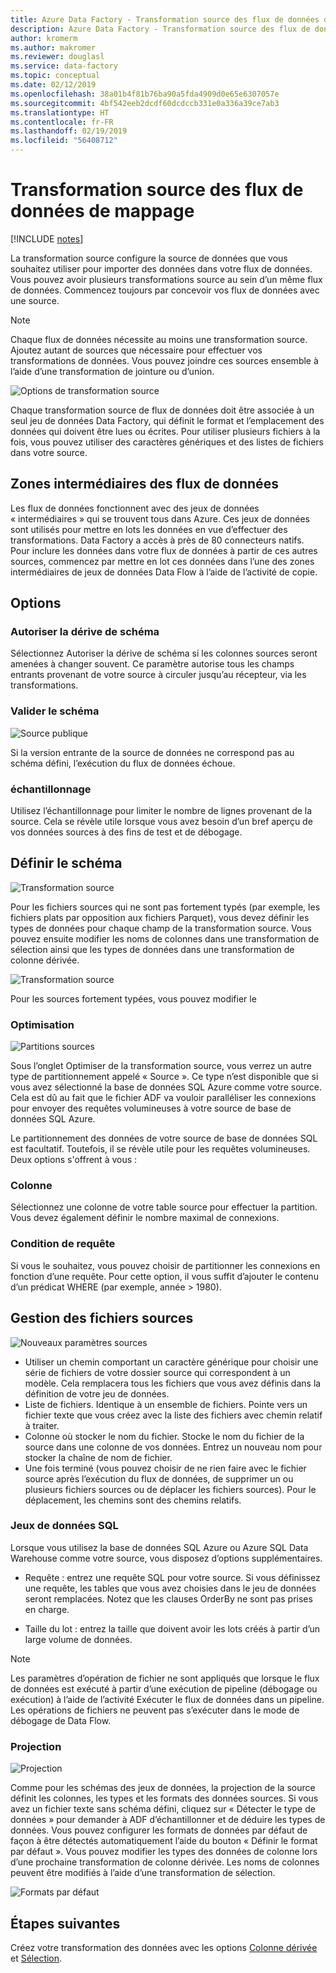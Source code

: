 ```yaml
---
title: Azure Data Factory - Transformation source des flux de données de mappage
description: Azure Data Factory - Transformation source des flux de données de mappage
author: kromerm
ms.author: makromer
ms.reviewer: douglasl
ms.service: data-factory
ms.topic: conceptual
ms.date: 02/12/2019
ms.openlocfilehash: 38a01b4f81b76ba90a5fda4909d0e65e6307057e
ms.sourcegitcommit: 4bf542eeb2dcdf60dcdccb331e0a336a39ce7ab3
ms.translationtype: HT
ms.contentlocale: fr-FR
ms.lasthandoff: 02/19/2019
ms.locfileid: "56408712"
---
```

# <a name="mapping-data-flow-source-transformation"></a>Transformation source des flux de données de mappage

[!INCLUDE [notes](../../includes/data-factory-data-flow-preview.md)]

La transformation source configure la source de données que vous souhaitez utiliser pour importer des données dans votre flux de données. Vous pouvez avoir plusieurs transformations source au sein d’un même flux de données. Commencez toujours par concevoir vos flux de données avec une source.

> [!NOTE]
> Chaque flux de données nécessite au moins une transformation source. Ajoutez autant de sources que nécessaire pour effectuer vos transformations de données. Vous pouvez joindre ces sources ensemble à l’aide d’une transformation de jointure ou d’union.

![Options de transformation source](media/data-flow/source.png "source")

Chaque transformation source de flux de données doit être associée à un seul jeu de données Data Factory, qui définit le format et l’emplacement des données qui doivent être lues ou écrites. Pour utiliser plusieurs fichiers à la fois, vous pouvez utiliser des caractères génériques et des listes de fichiers dans votre source.

## <a name="data-flow-staging-areas"></a>Zones intermédiaires des flux de données

Les flux de données fonctionnent avec des jeux de données « intermédiaires » qui se trouvent tous dans Azure. Ces jeux de données sont utilisés pour mettre en lots les données en vue d’effectuer des transformations. Data Factory a accès à près de 80 connecteurs natifs. Pour inclure les données dans votre flux de données à partir de ces autres sources, commencez par mettre en lot ces données dans l’une des zones intermédiaires de jeux de données Data Flow à l’aide de l’activité de copie.

## <a name="options"></a>Options

### <a name="allow-schema-drift"></a>Autoriser la dérive de schéma
Sélectionnez Autoriser la dérive de schéma si les colonnes sources seront amenées à changer souvent. Ce paramètre autorise tous les champs entrants provenant de votre source à circuler jusqu’au récepteur, via les transformations.

### <a name="validate-schema"></a>Valider le schéma

![Source publique](media/data-flow/source1.png "Source publique 1")

Si la version entrante de la source de données ne correspond pas au schéma défini, l’exécution du flux de données échoue.

### <a name="sampling"></a>échantillonnage
Utilisez l’échantillonnage pour limiter le nombre de lignes provenant de la source.  Cela se révèle utile lorsque vous avez besoin d’un bref aperçu de vos données sources à des fins de test et de débogage.

## <a name="define-schema"></a>Définir le schéma

![Transformation source](media/data-flow/source2.png "Source 2")

Pour les fichiers sources qui ne sont pas fortement typés (par exemple, les fichiers plats par opposition aux fichiers Parquet), vous devez définir les types de données pour chaque champ de la transformation source. Vous pouvez ensuite modifier les noms de colonnes dans une transformation de sélection ainsi que les types de données dans une transformation de colonne dérivée. 

![Transformation source](media/data-flow/source003.png "Types de données")

Pour les sources fortement typées, vous pouvez modifier le 

### <a name="optimize"></a>Optimisation

![Partitions sources](media/data-flow/sourcepart.png "Partitionnement")

Sous l’onglet Optimiser de la transformation source, vous verrez un autre type de partitionnement appelé « Source ». Ce type n’est disponible que si vous avez sélectionné la base de données SQL Azure comme votre source. Cela est dû au fait que le fichier ADF va vouloir paralléliser les connexions pour envoyer des requêtes volumineuses à votre source de base de données SQL Azure.

Le partitionnement des données de votre source de base de données SQL est facultatif. Toutefois, il se révèle utile pour les requêtes volumineuses. Deux options s'offrent à vous :

### <a name="column"></a>Colonne

Sélectionnez une colonne de votre table source pour effectuer la partition. Vous devez également définir le nombre maximal de connexions.

### <a name="query-condition"></a>Condition de requête

Si vous le souhaitez, vous pouvez choisir de partitionner les connexions en fonction d’une requête. Pour cette option, il vous suffit d’ajouter le contenu d’un prédicat WHERE (par exemple, année > 1980).

## <a name="source-file-management"></a>Gestion des fichiers sources
![Nouveaux paramètres sources](media/data-flow/source2.png "Nouveaux paramètres")

* Utiliser un chemin comportant un caractère générique pour choisir une série de fichiers de votre dossier source qui correspondent à un modèle. Cela remplacera tous les fichiers que vous avez définis dans la définition de votre jeu de données.
* Liste de fichiers. Identique à un ensemble de fichiers. Pointe vers un fichier texte que vous créez avec la liste des fichiers avec chemin relatif à traiter.
* Colonne où stocker le nom du fichier. Stocke le nom du fichier de la source dans une colonne de vos données. Entrez un nouveau nom pour stocker la chaîne de nom de fichier.
* Une fois terminé (vous pouvez choisir de ne rien faire avec le fichier source après l’exécution du flux de données, de supprimer un ou plusieurs fichiers sources ou de déplacer les fichiers sources). Pour le déplacement, les chemins sont des chemins relatifs.

### <a name="sql-datasets"></a>Jeux de données SQL

Lorsque vous utilisez la base de données SQL Azure ou Azure SQL Data Warehouse comme votre source, vous disposez d’options supplémentaires.

* Requête : entrez une requête SQL pour votre source. Si vous définissez une requête, les tables que vous avez choisies dans le jeu de données seront remplacées. Notez que les clauses OrderBy ne sont pas prises en charge.

* Taille du lot : entrez la taille que doivent avoir les lots créés à partir d’un large volume de données.

> [!NOTE]
> Les paramètres d’opération de fichier ne sont appliqués que lorsque le flux de données est exécuté à partir d’une exécution de pipeline (débogage ou exécution) à l’aide de l’activité Exécuter le flux de données dans un pipeline. Les opérations de fichiers ne peuvent pas s’exécuter dans le mode de débogage de Data Flow.

### <a name="projection"></a>Projection

![Projection](media/data-flow/source3.png "Projection")

Comme pour les schémas des jeux de données, la projection de la source définit les colonnes, les types et les formats des données sources. Si vous avez un fichier texte sans schéma défini, cliquez sur « Détecter le type de données » pour demander à ADF d’échantillonner et de déduire les types de données. Vous pouvez configurer les formats de données par défaut de façon à être détectés automatiquement l’aide du bouton « Définir le format par défaut ». Vous pouvez modifier les types des données de colonne lors d’une prochaine transformation de colonne dérivée. Les noms de colonnes peuvent être modifiés à l’aide d’une transformation de sélection.

![Formats par défaut](media/data-flow/source2.png "Formats par défaut")

## <a name="next-steps"></a>Étapes suivantes

Créez votre transformation des données avec les options [Colonne dérivée](data-flow-derived-column.md) et [Sélection](data-flow-select.md).
